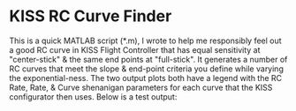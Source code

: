 # KISS RC Curve Finder

This is a quick MATLAB script (*.m), I wrote to help me responsibly feel out a good RC curve in KISS Flight Controller that has equal sensitivity at "center-stick" & the same end points at "full-stick". It generates a number of RC curves that meet the slope & end-point criteria you define while varying the exponential-ness. The two output plots both have a legend with the RC Rate, Rate, & Curve shenanigan parameters for each curve that the KISS configurator then uses. Below is a test output:


